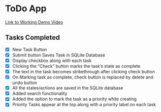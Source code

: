 # ToDo App
[Link to Working Demo Video](https://youtu.be/GlxsMcLx8DM)

## Tasks Completed
- [x] New Task Button
- [x] Submit button Saves Task in SQLite Database
- [x] Display checkbox along with each task
- [x] Clicking the “Check” button marks the task’s state as complete
- [x] The text in the task becomes strikethrough after clicking check button
- [x] On Marking task as complete, check button is replaced by delete and undo button
- [x] All the states/actions are saved in the SQLite database
- [x] Added search functionality
- [x] Added the option to mark the task as a priority while creating
- [x] Priority Tasks appear at the top along with a priority label on each task
